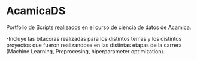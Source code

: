 # AcamicaDS
Portfolio de Scripts realizados en el curso de ciencia de datos de Acamica.



-Incluye las bitacoras realizadas para los distintos temas y los distintos proyectos que fueron realizandose en las distintas etapas de la carrera (Machine Learning, Preprocesing, hiperparameter optimization).

